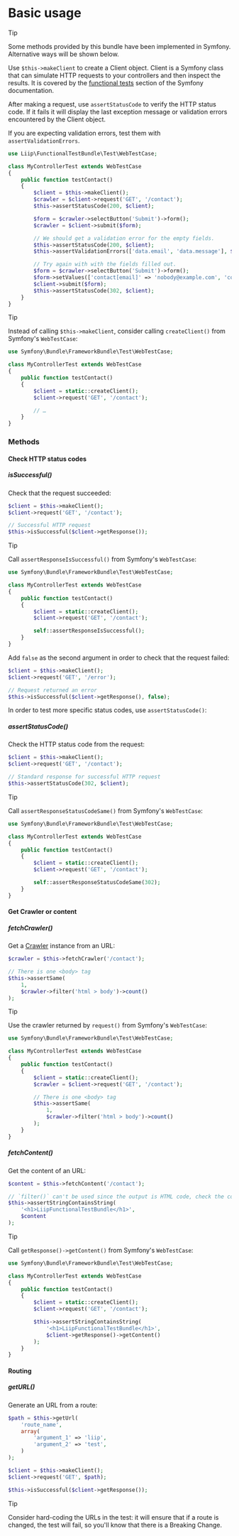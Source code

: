 Basic usage
===========

> [!TIP]
> Some methods provided by this bundle have been implemented in Symfony. Alternative ways will be shown below.

Use `$this->makeClient` to create a Client object. Client is a Symfony class
that can simulate HTTP requests to your controllers and then inspect the
results. It is covered by the [functional tests](http://symfony.com/doc/current/book/testing.html#functional-tests)
section of the Symfony documentation.

After making a request, use `assertStatusCode` to verify the HTTP status code.
If it fails it will display the last exception message or validation errors
encountered by the Client object.

If you are expecting validation errors, test them with `assertValidationErrors`.

```php
use Liip\FunctionalTestBundle\Test\WebTestCase;

class MyControllerTest extends WebTestCase
{
    public function testContact()
    {
        $client = $this->makeClient();
        $crawler = $client->request('GET', '/contact');
        $this->assertStatusCode(200, $client);

        $form = $crawler->selectButton('Submit')->form();
        $crawler = $client->submit($form);

        // We should get a validation error for the empty fields.
        $this->assertStatusCode(200, $client);
        $this->assertValidationErrors(['data.email', 'data.message'], $client->getContainer());

        // Try again with with the fields filled out.
        $form = $crawler->selectButton('Submit')->form();
        $form->setValues(['contact[email]' => 'nobody@example.com', 'contact[message]' => 'Hello']);
        $client->submit($form);
        $this->assertStatusCode(302, $client);
    }
}
```

> [!TIP]
> Instead of calling `$this->makeClient`, consider calling `createClient()` from Symfony's `WebTestCase`:

```php
use Symfony\Bundle\FrameworkBundle\Test\WebTestCase;

class MyControllerTest extends WebTestCase
{
    public function testContact()
    {
        $client = static::createClient();
        $client->request('GET', '/contact');

        // …
    }
}
```

### Methods

#### Check HTTP status codes

##### isSuccessful()

Check that the request succeeded:

```php
$client = $this->makeClient();
$client->request('GET', '/contact');

// Successful HTTP request
$this->isSuccessful($client->getResponse());
```

> [!TIP]
> Call `assertResponseIsSuccessful()` from Symfony's `WebTestCase`:

```php
use Symfony\Bundle\FrameworkBundle\Test\WebTestCase;

class MyControllerTest extends WebTestCase
{
    public function testContact()
    {
        $client = static::createClient();
        $client->request('GET', '/contact');

        self::assertResponseIsSuccessful();
    }
}
```

Add `false` as the second argument in order to check that the request failed:

```php
$client = $this->makeClient();
$client->request('GET', '/error');

// Request returned an error
$this->isSuccessful($client->getResponse(), false);
```

In order to test more specific status codes, use `assertStatusCode()`:

##### assertStatusCode()

Check the HTTP status code from the request:

```php
$client = $this->makeClient();
$client->request('GET', '/contact');

// Standard response for successful HTTP request
$this->assertStatusCode(302, $client);
```

> [!TIP]
> Call `assertResponseStatusCodeSame()` from Symfony's `WebTestCase`:

```php
use Symfony\Bundle\FrameworkBundle\Test\WebTestCase;

class MyControllerTest extends WebTestCase
{
    public function testContact()
    {
        $client = static::createClient();
        $client->request('GET', '/contact');

        self::assertResponseStatusCodeSame(302);
    }
}
```

#### Get Crawler or content

##### fetchCrawler()

Get a [Crawler](http://api.symfony.com/master/Symfony/Component/DomCrawler/Crawler.html) instance from an URL:

```php
$crawler = $this->fetchCrawler('/contact');

// There is one <body> tag
$this->assertSame(
    1,
    $crawler->filter('html > body')->count()
);
```

> [!TIP]
> Use the crawler returned by `request()` from Symfony's `WebTestCase`:

```php
use Symfony\Bundle\FrameworkBundle\Test\WebTestCase;

class MyControllerTest extends WebTestCase
{
    public function testContact()
    {
        $client = static::createClient();
        $crawler = $client->request('GET', '/contact');

        // There is one <body> tag
        $this->assertSame(
            1,
            $crawler->filter('html > body')->count()
        );
    }
}
```

##### fetchContent()

Get the content of an URL:

```php
$content = $this->fetchContent('/contact');

// `filter()` can't be used since the output is HTML code, check the content directly
$this->assertStringContainsString(
    '<h1>LiipFunctionalTestBundle</h1>',
    $content
);
```

> [!TIP]
> Call `getResponse()->getContent()` from Symfony's `WebTestCase`:

```php
use Symfony\Bundle\FrameworkBundle\Test\WebTestCase;

class MyControllerTest extends WebTestCase
{
    public function testContact()
    {
        $client = static::createClient();
        $client->request('GET', '/contact');

        $this->assertStringContainsString(
            '<h1>LiipFunctionalTestBundle</h1>',
            $client->getResponse()->getContent()
        );
    }
}
```

#### Routing

##### getURL()

Generate an URL from a route:

```php
$path = $this->getUrl(
    'route_name',
    array(
        'argument_1' => 'liip',
        'argument_2' => 'test',
    )
);

$client = $this->makeClient();
$client->request('GET', $path);

$this->isSuccessful($client->getResponse());
```

> [!TIP]
> Consider hard-coding the URLs in the test: it will ensure that if a route is changed,
> the test will fail, so you'll know that there is a Breaking Change.
